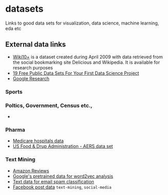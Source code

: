 # datasets
Links to good data sets for visualization, data science, machine learning, eda etc


## External data links
- [Wiki10+](http://nlp.uned.es/social-tagging/wiki10+/) is a dataset created during April 2009 with data retrieved from the social bookmarking site Delicious and Wikipedia. It is available for research purposes
- [19 Free Public Data Sets For Your First Data Science Project](https://www.springboard.com/blog/free-public-data-sets-data-science-project/)
- [Google Research](https://research.google.com/research-outreach.html#/research-outreach/research-datasets)


### Sports

### Poltics, Government, Census etc.,
- 

### Pharma
- [Medicare hospitals data](https://data.medicare.gov/data/hospital-compare) 
- [US Food & Drup Administration - AERS data set](https://www.fda.gov/Drugs/GuidanceComplianceRegulatoryInformation/Surveillance/AdverseDrugEffects/ucm082193.htm)

### Text Mining
- [Amazon Reviews](https://snap.stanford.edu/data/web-Amazon.html)
- [Google's pretrained data for word2vec analysis](https://drive.google.com/file/d/0B7XkCwpI5KDYNlNUTTlSS21pQmM/edit)
- [Text data for email spam classification](http://csmining.org/index.php/spam-email-datasets-.html)
- [Facebook post data](https://insights.birdsonganalytics.com/static/demo/demobirdsong.facebook.csv) `text-mining`, `social-media`
